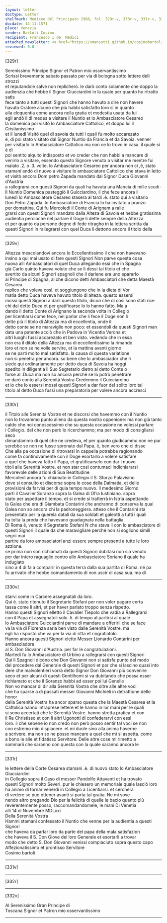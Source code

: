 ```yaml
---
layout: letter
doctype: Letter
shelfmark: Mediceo del Principato 2980, fol. 329r-v, 330r-v, 331r-v, 332r-v
docdate: 14-11-1571
place: Venezia
sender: Bartoli Cosimo
recipient: Francesco I de' Medici
attached_newsletter: <a href="https://smansutti.github.io/cosimobartoli/texts/3081_052/">3081_052</a>
reviewed: 0.0
---
```


[329r]  
  
  
Serenissimo Principe Signor et Patron mio osservantissimo  
Scrissi brevemente sabato passato per via di bologna sotto lettere delli strozzi  
et reputandole salve non replicherò. le darò conto solamente che doppo la  
audienzia che hebbe il Signor Giucciardini in la quale per quanto ho ritratto satis  
fece tanto a tutti questi Signori che hanno havuto a dire non havere  
havuto Oratore alcuno che più habbi satisfatto loro sì in quanto  
alla eloquentia come ancora nella gratia et modestia usata da lui  
egli andò il dì medes a visitare il Nuntio et lo Ambasciatore Cesareo  
la domenica poi visitò lo Ambasciatore Cattolico, et doppo lui il Cristianissimo  
et il lunedì Visitò quel di savoia da tutti i quali fu molto accarezato  
è, di poi stato visitato dal Signor Nuntio da Francia et da Savoia. venner  
per visitarlo lo Ambasciatore Cattolico ma non ce lo trovo in casa. il quale si è di  
poi sentito alquito indisposto et vo creder che non habbi a mancare di  
venirlo a visitare, essendo questo Signore venuto a visitar me mentre fui  
malato .2. o .3. volte. lo Ambasciatore Cesareo per ancora non ci ,è, stato  
stamani andò di nuovo a visitare lo ambasciatore Cattolico che stava in letto  
et visitò ancora Dom petro Zapada mandato dal Signor Duca Giovanni d'Austria  
a rallegrarsi con questi Signori da quali ha havuta una Mancia di mille scudi-  
Il Nuntio Domenica pasteggiò il Guicciardino, il che fece ancora il  
lunedì lo Ambasciatore Cesareo stasera al tardi .è. stato qui a visitarlo  
Don Petro Zapada. lo Ambasciatore di Francia lo ha invitato a pranzo  
per domattina. Qui fu Mercoledì il Conte di Arignam a ralle  
grarsi con questi Signori mandato dalla Alteza di Savoia et hebbe gratissima  
audientia percioche nel parlare il Doge li dette sempre della Altezza  
et per quanto da persone degne di fede ritragho in la lettera scritta da  
questi Signori in rallegrarsi con quel Duca li dettono ancora il titolo della  
  
---  

[329v]  
  
  
Altezza mescolandovi ancora lo Eccellentissimo il che non havevano  
insino a qui mai usato di fare questi Signori Non parve questa cosa  
nuova alli Ambasciatori di quel Duca allegando essi che in Spagna  
già Carlo quinto haveva voluto che se li dessi tal titolo et che  
avertito da alcuni Signori spagnoli che il darlene era uno epararlo  
al Principe di Spagna, al che dicono detti Ambasciatori che detta Maestà Cesarea  
replico che voleva così. et soggiungono che in la dieta di Vor  
matia detto Duca haveva havuto titolo di alteza. questo essersi  
mossi questi Signori a darli questo titolo, dicon che di così sono stati rice  
chi dal detto Duca et per gratificarse lo lo hanno fatto. Ma a  
dando il detto Conte di Arignano la seconda volta in Collegio  
per licentiarsi come fece, nel parlar che li fece il Doge non li  
dette più il titolo di Altezza ma di eccellentia, onde il  
detto conte se ne maraviglio non poco: et essendoli da questi Signori man  
data una patente acciò che in Padova in Vicentia Verona et  
altri luoghi fussi accarezato et ben visto. vedendo che in essa  
non era il ditolo della Altezza ma di eccellentissimo la rimando  
loro et non se ne volle servire, et la mattina avanti giorno  
se ne partì molto mal satisfatto. la causa di questa variatione  
non si penetra per ancora. so bene che lo ambasciador che ri  
siede qui ordinariamente per detto duca di Savoia ha hoggi  
spedito in diligentia il Suo Segretario dietro al detto Conte o  
forse al .Duca ma non so ancora perché se lo potrò penetrare  
ne darò conto alla Serenità Vostra Credemmo il Guicciardino  
et io che lo essersi mossi questi Signori a dar fuor del solito loro tal  
titolo al detto Duca fussi una preparatoria per volere ancora accresci  
  
---  

[330r]  
  
  
il Titolo alle Serenità Vostre et ne discorsi che havemmo con il Nuntio  
non lo trovammo punto alieno da questa nostra oppenione: ma non già tanto  
caldo che noi conoscessimo che su questa occasione ne volessi parlare  
i Collegio. del che non però lo ricerchammo; ma per modo di consigliarsi seco  
dimandammo di quel che ne credeva, et per quanto giudicammo non ne par  
serebbe se non ne fusse spronato dal Papa. è, ben vero che ci disse  
Che alla pa occasione di ritrovarsi in cappella potrebbe ragionando  
come fa continovamente con il Doge esortarlo a volere satisfare  
a quel che haveva fatto il Papa, et gratificarselo con dar i nuovo  
titoli alle Serenità Vostre. et non star così contumaci indichiararsi  
favorevole delle azioni di Sua Beatitudine  
Mercoledì ancora fu chiamato in Collegio il S. Sforzo Palavisino  
dove si consulto et discorse sopra le cose della Dalmatia, et delle  
provisioni da farvisi per di quia tempo nuovo. Il medesimo Giorno  
partì il Cavalier Soranzo sopra la Galea di Ofra Iustiniano. sopra  
stato per aspettare il tempo. et si crede si tratterrà in Istria aspettando  
la Galea che era di Giambata Contarini che andranno di conserva la qual  
Galea non so ancora chi la padroneggiera. atteso che il Contarini sta  
presentato per la querela datali da sua soldati et galeotti a tutti i quali  
ha tolta la preda che havevano guadagnata nella battaglia  
Di Roma è, venuto il Segretario Stefani N che stava li con lo ambasciatore di  
questi Signori il quale da che maravigliare perché non si sogliono simili segrii mai  
partire da loro ambasciatori anzi essere sempre presenti a tutte le loro azzione.  
se prima non son richiamati da questi Signori dubitasi non sia venuto  
per dar intero raguaglio contro allo Ambasciatore Soriano il quale ha indugiato  
sino a 4 di fa a comparir in questa terra dalla sua partita di Roma. né pa  
fu arrivato che hebbe comandamento di non uscir di casa sua. ma di  
  
---  

[330v]  
  
  
starvi come in Carcere assegnatali da loro.  
Qui è. stato ritenuto il Segretario Stefani per non voler pagare certa  
tassa come li altri, et per haver parlato troppo senza rispetto.  
Hanno questi Signori elletto il Cavalier Tiepolo che vadia a Rallegrarsi  
con il Papa et assegnatoli solo .5. di tempo al partirsi al quale  
lo Ambasciatore Guicciardini parve di mandare a offerirli che se face  
va la via di Fiorenza saria ben visto dalle Serenità Vostre. ma  
egli ha risposto che va per la via di ritta et ringratiatolo  
Hanno ancora questi Signori eletto Messer Lionardo Contarini per ambasciadore  
al S. Don Giovanni d'Austria. per far le congratulazioni.  
Martedi fu lo Ambasciatore di Urbino a rallegrarsi con questi Signori  
Qui li Spagnoli dicono che Don Giovanni non si satisfa punto del modo  
del procedere dal Generale di questi Signori et par che si lascino quasi into  
dere che malvolentieri vorrà detto Signor Don Giovanni più convenire  
seco et per alcuni di questi Gentilhomi si va dubitando che possa esser  
richiamato et che il Soranzo habbi ad esser poi lui Genelle  
Non vo mancar di dir alla Serenità Vostra che oltre alle altre voci  
che ha sparse a dì passati messer Giovanni Michieli in detrattione dello honor  
della Serenità Vostra ha ancor sparso questa che la Maestà Cesarea et la  
Cattolica hanno intraprese lettere et le hanno in lor mani per le quali  
si sono accertati che le Serenità Vostre. hanno stretta pratica et con  
il Re Christisso et con li altri Ugonotti di confederarvi con essi  
loro. il che sebene io non credo non però posso sentir tal voci se non  
con estremo mio dispiacere. et mi duole sino alla anima haverne  
a scrivere. ma non so ne posso mancare a quel che mi si aspetta. come  
a bono le alle et fidatisso Servitore: Delle altre cose mi rimetto a  
sommarii che saranno con questa con la quale saranno ancora le  
  
---  

[331r]  
  
  
le lettere della Corte Cesarea stamani .è. di nuovo stato lo Ambasciatore Giucciardini  
in Collegio sopra il Caso di messer Pandolfo Attavanti et ha trovato  
questi Signori molto Severi. pur le chiesero un memoriale quale lasciò loro  
ha animo di tornar venerdì in Collegio a Licentiarsi. et cerchera  
di vedere se può ottener avanti si parta tal gratia. Ne mi sove  
nendo altro pregando Dio per la felicità di quelle le bacio quanto più  
reverentemente posso, raccomandandomele, le mani Di Venetia  
alli 14 di Novembre MDLxxi  
Della Serenità Vostra  
Hammi stamani confessato il Nuntio che venne per la audientia a questi Signori  
che haveva da parlar loro da parte del papa della mala satisfazion  
che haveva il S. Don Giove del loro Generale et esortarli a trovar  
modo che detto S. Don Giovanni venissi compiaciuto sopra questo capo  
Affezionatissimo et prontisso Servitore  
Cosimo bartoli  
  
---  

[331v]  
  
  
  
---  

[332r]  
  
  
  
---  

[332v]  
  
  
Al Serenissimo Gran Principe di  
Toscana Signor et Patron mio osservantissimo  
  
---  

